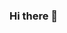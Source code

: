 ### Hi there 👋

<!--
**gunjivam/gunjivam** is a ✨ _special_ ✨ repository because its `README.md` (this file) appears on your GitHub profile.

me.gif

Here are some ideas to get you started:

- 🔭 I’m currently working on ...
- 🌱 I’m currently learning ...
- 👯 I’m looking to collaborate on ...
- 🤔 I’m looking for help with ...
- 💬 Ask me about ...
- 📫 How to reach me: ...
- 😄 Pronouns: ...
- ⚡ Fun fact: ...
-->
